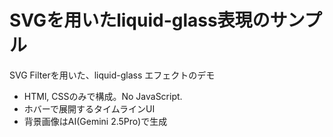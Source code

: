 <h1>SVGを用いたliquid-glass表現のサンプル</h1>
<p>SVG Filterを用いた、liquid-glass エフェクトのデモ</p>
<ul>
	<li>HTMl, CSSのみで構成。No JavaScript.</li>
	<li>ホバーで展開するタイムラインUI</li>
	<li>背景画像はAI(Gemini 2.5Pro)で生成</li>
</ul>
